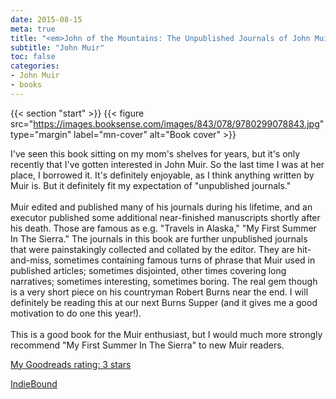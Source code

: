 ```yaml
---
date: 2015-08-15
meta: true
title: "<em>John of the Mountains: The Unpublished Journals of John Muir</em>"
subtitle: "John Muir"
toc: false
categories:
- John Muir
- books
---
```


{{< section "start" >}}
{{< figure src="https://images.booksense.com/images/843/078/9780299078843.jpg" type="margin" label="mn-cover" alt="Book cover" >}}

I've seen this book sitting on my mom's shelves for years, but it's only recently that I've gotten interested in John Muir. So the last time I was at her place, I borrowed it. It's definitely enjoyable, as I think anything written by Muir is. But it definitely fit my expectation of "unpublished journals." <br /><br />Muir edited and published many of his journals during his lifetime, and an executor published some additional near-finished manuscripts shortly after his death. Those are famous as e.g. "Travels in Alaska," "My First Summer In The Sierra." The journals in this book are further unpublished journals that were painstakingly collected and collated by the editor. They are hit-and-miss, sometimes containing famous turns of phrase that Muir used in published articles; sometimes disjointed, other times covering long narratives; sometimes interesting, sometimes boring. The real gem though is a very short piece on his countryman Robert Burns near the end. I will definitely be reading this at our next Burns Supper (and it gives me a good motivation to do one this year!).<br /><br />This is a good book for the Muir enthusiast, but I would much more strongly recommend "My First Summer In The Sierra" to new Muir readers.

[My Goodreads rating: 3 stars](https://www.goodreads.com/review/show/1344242119)  

[IndieBound](https://www.indiebound.org/book/9780299078843)
